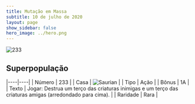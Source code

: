 ```yaml
---
title: Mutação em Massa
subtitle: 10 de julho de 2020
layout: page
show_sidebar: false
hero_image: ../hero.png
---
```


![233](https://cdn.keyforgegame.com/media/card_front/pt/479_233_JWR7M8XWHQ5Q_pt.png)

## Superpopulação

|----|----|
| Número | 233 |
| Casa | ![Saurian](https://archonarcana.com/images/thumb/9/9e/Saurian_P.png/22px-Saurian_P.png "Sauro") |
| Tipo | Ação |
| Bônus | 1A |
| Texto | Jogar: Destrua um terço das criaturas inimigas e um terço das criaturas amigas (arredondado para cima). |
| Raridade | Rara |
